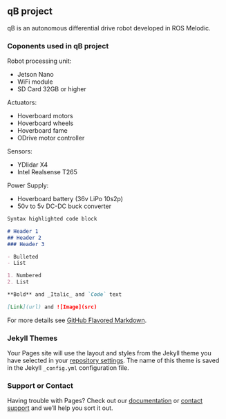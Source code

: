 ## qB project

qB is an autonomous differential drive robot developed in ROS Melodic.

### Coponents used in qB project
Robot processing unit: 
 - Jetson Nano
 - WiFi module
 - SD Card 32GB or higher
 
Actuators:
 - Hoverboard motors
 - Hoverboard wheels
 - Hoverboard fame
 - ODrive motor controller
 
Sensors:
 - YDlidar X4
 - Intel Realsense T265
 
Power Supply:
 - Hoverboard battery (36v LiPo 10s2p)
 - 50v to 5v DC-DC buck converter

```markdown
Syntax highlighted code block

# Header 1
## Header 2
### Header 3

- Bulleted
- List

1. Numbered
2. List

**Bold** and _Italic_ and `Code` text

[Link](url) and ![Image](src)
```

For more details see [GitHub Flavored Markdown](https://guides.github.com/features/mastering-markdown/).

### Jekyll Themes

Your Pages site will use the layout and styles from the Jekyll theme you have selected in your [repository settings](https://github.com/whoobee/qb/settings). The name of this theme is saved in the Jekyll `_config.yml` configuration file.

### Support or Contact

Having trouble with Pages? Check out our [documentation](https://help.github.com/categories/github-pages-basics/) or [contact support](https://github.com/contact) and we’ll help you sort it out.
